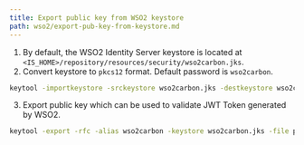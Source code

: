 ```yaml
---
title: Export public key from WSO2 keystore
path: wso2/export-pub-key-from-keystore.md
---
```


1. By default, the WSO2 Identity Server keystore is located at `<IS_HOME>/repository/resources/security/wso2carbon.jks`.
2. Convert keystore to `pkcs12` format. Default password is `wso2carbon`.

```bash
keytool -importkeystore -srckeystore wso2carbon.jks -destkeystore wso2carbon.jks -deststoretype pkcs12
```

3. Export public key which can be used to validate JWT Token generated by WSO2.

```bash
keytool -export -rfc -alias wso2carbon -keystore wso2carbon.jks -file pub.pem
```
